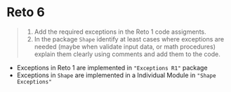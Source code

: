 # Reto 6
>1. Add the required exceptions in the Reto 1 code assigments.
>2. In the package `Shape` identify at least cases where exceptions are needed (maybe when validate input data, or math procedures) explain them clearly using comments and add them to the code.

- Exceptions in Reto 1 are implemented in `"Exceptions R1"` package
- Exceptions in `Shape` are implemented in a Individual Module in `"Shape Exceptions"`
